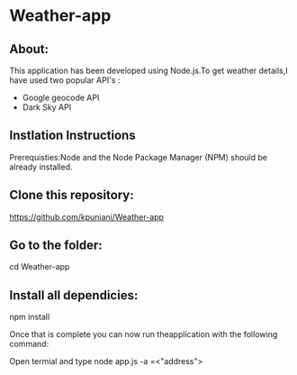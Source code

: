 # Weather-app

## About:
This application has been developed using Node.js.To get weather details,I have used two popular API's :

* Google geocode API
* Dark Sky API

## Instlation Instructions
   Prerequisties:Node and the Node Package Manager (NPM) should be already installed.

## Clone this repository:
 https://github.com/kpuniani/Weather-app

## Go to the folder:
cd Weather-app

## Install all dependicies:
npm install

Once that is complete you can now run theapplication with the following command:

Open termial and type node app.js -a =<"address">
